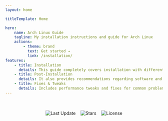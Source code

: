 ```yaml
---
layout: home

titleTemplate: Home

hero:
    name: Arch Linux Guide
    tagline: My installation instructions and guide for Arch Linux
    actions:
        - theme: brand
          text: Get started →
          link: /installation/
features:
    - title: Installation
      details: This guide completely covers installation with different desktop environments on BIOS and UEFI
    - title: Post-Installation
      details: It also provides recommendations regarding software and configuration
    - title: Fixes & Tweaks
      details: Includes performance tweaks and fixes for common problems
---
```


<div style="margin: 3rem 1rem 0 1rem; display: flex; flex-wrap: wrap; justify-content: center; gap: 1rem;">
    <img src="https://img.shields.io/github/last-commit/D3SOX/arch-guide.svg?style=for-the-badge&label=Last%20update" alt="Last Update" />
    <img src="https://img.shields.io/github/stars/D3SOX/arch-guide?style=for-the-badge" alt="Stars">
    <img src="https://img.shields.io/github/license/D3SOX/arch-guide?style=for-the-badge" alt="License">
</div>
